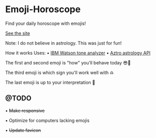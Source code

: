 # Emoji-Horoscope
Find your daily horoscope with emojis!

[See the site](https://emoji-horoscope.appspot.com/)

Note: I do not believe in astrology. This was just for fun!

How it works
Uses: 
• [IBM Watson tone analyzer](https://www.ibm.com/watson/services/tone-analyzer/)
• [Aztro astrology API](https://aztro.readthedocs.io/en/latest/)

The first and second emoji is "how" you'll behave today 
😎🤩

The third emoji is which sign you'll work well with 
♎️

The last emoji is up to your interpretation 
💯

## @TODO
• ~~Make responsive~~

• Optimize for computers lacking emojis

• ~~Update favicon~~
